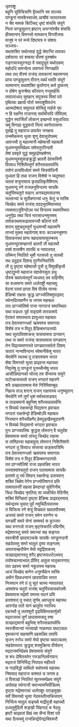 धृतराष्ट्रः  
बहूनि सुविचित्राणि द्वैरथानि स्म सञ्जय  
पाण्डूनां मामकैस्सार्धम् आश्रौषं जल्पतस्तव  
न चैव मामकं किञ्चिद् धृष्टं शंससि संयुगे  
नित्यं पाण्डुसुतान् हृष्टान् अभग्नांश्चैव शंससि  
हीयमानान् विमनसो मामकान् विगतौजसः  
मानुषं न परं मन्ये दिष्टमत्र न संशयः  
सञ्जयः-  
यथाशक्ति यथोत्साहं युद्धे चेष्टन्ति तावकाः  
दर्शयानाः परं शक्त्या पौरुषं पुरुषर्षभ  
गङ्गायास्सुरनद्या वै स्वादुभूतं यथोदकम्  
महोदधिं समभ्येत्य लवणत्वं निगच्छति  
तथा तत् पौरुषं राजंस् तावकानां महात्मनाम्  
प्राप्य पाण्डुसुतान् वीरान् व्यर्थं भवति संयुगे  
यतमानान् यथाशक्ति कुर्वाणान् कर्म दुष्करम्  
न दोषेण कुरुश्रेष्ठ कौरवान् गन्तुमर्हसि  
तवापराधात् सुमहान् सपुत्रस्य विशां पते  
पृथिव्याः प्रक्षयो घोरो यमराष्ट्रविवर्धनः  
आत्मदोषात् समुत्पन्नं शोचितुं नार्हसे नृप  
न हि रक्षन्ति राजानस् सर्वार्थेनापि जीवितम्  
युद्धेन स्वार्जिताँ लोकान् इच्छन्तो वसुधाधिपाः  
चमूं विगाह्य युद्ध्यन्ते नित्यं स्वर्गपरायणाः  
पूर्वाह्णे तु महाराज प्रावर्तत जनक्षयः  
तन्ममैकमना भूत्वा शृणु देवासुरोपमम्  
आवन्त्यौ तु महात्मानौ महेष्वासौ महाबलौ  
युधामन्युमभिप्रेक्ष्य समेयतुररिन्दमौ  
तेषां प्रववृते युद्धं समुहद्रोमहर्षणम्  
युधामन्युस्सुसङ्क्रुद्धो भ्रातरौ देवरूपिणौ  
विव्याध निशितैस्तूर्णं शरैस्सन्नतपर्वभिः  
तावेनं प्रत्यविध्येतां समरे चित्रयोधिनौ  
युध्यतां हि तथा राजन् विशेषो न व्यदृश्यत  
यततां शत्रुनाशाय कृतप्रतिकृतैषिणाम्  
युधामन्यू रणे राजन्ननुविन्दस्य सायकैः  
चतुर्भिश्चतुरो वाहान् अनयद्यमसादनम्  
भल्लाभ्यां च सुतीक्ष्णाभ्यां धनुः केतुं च मारिष  
चिच्छेद समरे राजंस् तदद्भुतमिवाभवत्  
त्यक्त्वाऽनुविन्दोऽथ रथं विन्दस्य रथमास्थितः  
धनुर्गृह्य तथा चित्रं भारसाधनमुत्तमम्  
तावेकरथमारूढावावन्त्यौ बलिनां वरौ  
शरान् मुमुचतुस्तूर्णं युधामन्यौ महात्मनि  
ताभ्यां मुक्ता महावेगाश् शराः काञ्चनभूषणाः  
दिवाकरपथं प्राप्य च्छादयामासुरम्बरम्  
युधामन्युरसम्भ्रान्तो भ्रातरौ तौ महारथौ  
ववर्ष शरवर्षेण सारथिं च न्यपातयत्  
तस्मिन् निपतिते भूमौ गतसत्त्वे तु सारथौ  
रथः प्रदुद्राव दिशस् तुरगैरनिवारितैः  
तौ तु दृष्ट्वा महेष्वासौ पुत्रौ तु विमुखीकृतौ  
धृष्टद्युम्नो महाराज यज्ञसेनसुतः प्रभुः  
पौरुषं ख्यापयंस्तूर्णं व्यधमत् तव वाहिनीम्  
सा वध्यमाना समरे धार्तराष्ट्री महाचमूः  
वेदनां परमां प्राप्ता विषं पीत्वेव मानवः  
हैडिम्बो राक्षसः क्रुद्धः प्राग्ज्योतिषमुपाद्रवत्  
रथेनादित्यवर्णेन स जगाम महाबलः  
ततः प्राग्ज्योतिषो राजा नागराजं समास्थितः  
यथा वज्रधरः पूर्वं सङ्ग्रामे तारकामये  
ऐरावतं समास्थाय ह्ययुध्यत महाबलः  
तत्र देवास्सगन्धर्वा ऋषयश्च समागताः  
विशेषं तत्र न विदुर् हैडिम्बभगदत्तयोः  
यथा सुरपतिश्शक्रस् त्रासयामास दानवान्  
तथा स समरे राजंस् त्रासयामास पाण्डवान्  
तेन विद्राव्यमाणास्ते पाण्डवास्सर्वतो दिशम्  
त्रातारं नाभ्यविन्दन्त स्वेष्वनीकेषु भारत  
भैमसेनिं रथस्थं तु तत्रापश्याम भारत  
शेषा विमनसो भूत्वा प्राद्रवन्त महारथाः  
निवृत्तेषु तु पाण्डूनां पुनस्सैन्येषु भारत  
आसीन्निष्ठानको घोरस् तव सैन्यस्य संयुगे  
घटोत्कचस्ततो राजन् भगदत्तं महारणे  
शरैः प्रच्छादयामास मेरुं गिरिमिवाम्बुदः  
निहत्य ताञ् शरान् राजन् राक्षसस्य धनुश्र्युतान्  
भैमसेनिं रणे तूर्णं भृशं मर्मस्वताडयत्  
स ताड्यमानो बहुभिश् शरैस्सन्नतपर्वभिः  
न विव्यथे राक्षसन्द्रो भिद्यमान इवाचलः  
भगदत्तं राक्षसेन्द्रो हैडिम्बोऽपि महाबलः  
निजघान शरैस्तीक्ष्णैर् हेमपुङ्खैस्सुदारुणैः  
न विव्यथे भिद्यमानो भगदत्त इवाचलः  
पुनः प्राग्ज्यपतिषः क्रुद्धस् तोमरान् वै चतुर्दश  
प्रेषयामास समरे तांस्तु चिच्छेद राक्षसः  
स तांश्छित्त्वा महाबाहुस् तोमरान् निशितैश्शरैः  
भगदत्तं तु विव्याध सप्तत्या कङ्कपत्रिभिः  
तत्र देवास्सगन्धर्वा ऋषयश्च समागताः  
विशेषं तत्र न विदुर् हैडिम्बभगदत्तयोः  
तत प्राग्ज्योतिषो राजा प्रहसन्निव भारत  
तस्याश्वांश्चतुरो राजन् पातयामास सायकैः  
हताश्वे तु रथे तिष्ठन् राक्षसेन्द्रः प्रतापवान्  
शक्तिं चिक्षेप वेगेन प्रग्ज्योतिषगजं प्रति  
तामापतन्तीं सहसा हेमदण्डां सुवेगिनीम्  
त्रिधा चिच्छेद नृपतिस् सा व्यकीर्यत मेदिनीम्  
शक्तिं विनिहतां दृष्ट्वा हैडिम्बः प्राद्रवद्भयात्  
यथेन्द्रस्य भूयात् पूर्वं नमुचिर्दैत्यसत्तमः  
तं विजित्य रणे शत्रुं विख्यातं ख्यातपौरुषम्  
अजय्यं समरे राजन् यमेन वरुणेन च  
पाण्डवीं समरे सेनां सम्ममर्द स कुञ्जरः  
यथा वनगजो राजन् मृद्गंश्चरति पद्मिनीम्  
मद्रेश्वरस्तु समरे यमाभ्यां सह सङ्गतः  
स्वस्त्रीयौ छादयाञ्चक्रे सायकैः पाण्डुनन्दनौ  
सहदेवस्तु समरे मातुलं दृश्य सङ्गतम्  
अवारयच्छरौघेण मेघो यद्वद्दिवाकरम्  
सञ्छाद्यमानस्तु शरैर् हृष्टरूपधरोऽभवत्  
तयोश्चास्याभवत् प्रीतिर् अतुला मातृकारणात्  
ततः प्रहस्य समरे नकुलस्य महारथः  
ध्वजं चिच्छेद बाणेन धनुश्चैकेन मारिष  
अथैनं छिन्नधन्वानं छादयान्निव भारत  
निजघान रणे तं तु सूतं चास्य न्यपातयत्  
अश्वांश्च चतुरो राजंश् चतुर्भिस्सायकोत्तमैः  
प्रेषयामास मद्रेशो यमस्य सदनं प्रति  
हताश्वात् तु रथात् तूर्णम् अवप्लुत्य महारथः  
आरुरोह ततो यानं भ्रातुरेव नराधिपः  
एकस्थौ तु ततश्शूरौ दृढविक्षिप्तकार्मुकौ  
मद्रराजरथं तूर्णं छादयामासतू रुषा  
सञ्छाद्यमानो बहुभिश् शरैस्सन्नतपर्वभिः  
स्वस्त्रीयाभ्यां नरव्याघ्रो नाकम्पत यथाऽचलः  
पृषत्कानां सहस्राणि प्रहसन्निव तावपि  
सृजन् रुरोध समरे मेघो वृष्ट्या यथाऽचलम्  
सहदेवस्ततः क्रुद्धस् शरमुत्क्षिप्य वीर्यवान्  
मद्रराजमभिप्रेक्ष्य प्रेषयामास संयुगे  
स शरः प्रेषितस्तेन गरुडानिलवेगवान्  
मद्रराजं विनिर्भिद्य निपपात महीतले  
स गाढविद्धो व्यथितो रथोपस्थे महारथः  
निषसाद महाराज कश्मलं च जगाम ह  
तं विसञ्ज्ञं निपतितं सूतस्सम्प्रेक्ष्य संयुगे  
अपोवाह रथेनाजौ यमाभ्यामभिपीडितम्  
दृष्ट्वा मद्रेश्वररथं धार्तराष्ट्राः पराङ्मुखाः  
सर्वे विमनसो भूत्वा नेदमस्तीत्यचिन्तयन्  
निर्जित्य मातुलं सङ्ख्ये माद्रीपुत्रौ महारथौ  
दध्यतुर्मुदितौ शङ्खौ सिंहनादं च नेदतुः  
हृष्टौ चाद्रवतां क्षिप्रं तव सैन्यं विशां पते  
यथा दैत्यचमूं राजन्निन्द्रोपेन्द्राविवामरौ  
